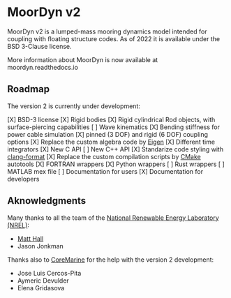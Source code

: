 MoorDyn v2
==========

MoorDyn v2 is a lumped-mass mooring dynamics model intended for coupling with
floating structure codes. As of 2022 it is available under the BSD 3-Clause
license.

More information about MoorDyn is now available at moordyn.readthedocs.io

## Roadmap

The version 2 is currently under development:

 [X] BSD-3 license
 [X] Rigid bodies
 [X] Rigid cylindrical Rod objects, with surface-piercing capabilities
 [ ] Wave kinematics
 [X] Bending stiffness for power cable simulation
 [X] pinned (3 DOF) and rigid (6 DOF) coupling options
 [X] Replace the custom algebra code by [Eigen](https://eigen.tuxfamily.org/index.php?title=Main_Page)
 [X] Different time integrators
 [X] New C API
 [ ] New C++ API
 [X] Standarize code styling with [clang-format](https://clang.llvm.org/docs/ClangFormat.html)
 [X] Replace the custom compilation scripts by [CMake](https://cmake.org/) autotools
 [X] FORTRAN wrappers
 [X] Python wrappers
 [ ] Rust wrappers
 [ ] MATLAB mex file
 [ ] Documentation for users
 [X] Documentation for developers

## Aknowledgments

Many thanks to all the team of the
[National Renewable Energy Laboratory (NREL)](https://www.nrel.gov/):

  - [Matt Hall](http://matt-hall.ca/moordyn.html)
  - Jason Jonkman

Thanks also to [CoreMarine](https://www.core-marine.com/) for the help with the
version 2 development:

  - Jose Luis Cercos-Pita
  - Aymeric Devulder
  - Elena Gridasova
